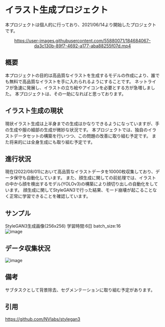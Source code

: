 # イラスト生成プロジェクト
本プロジェクトは個人的に行っており、2021/06/14より開始したプロジェクトです。

<div align="center">

https://user-images.githubusercontent.com/55880071/184684067-da3c130b-89f7-4692-a177-aba88255f07d.mp4

</div>

## 概要
本プロジェクトの目的は高品質なイラストを生成するモデルの作成により、誰でも無料で高品質なイラストを手に入れられるようにすることです。
ネットライフが急速に発展し、イラストの立ち絵やアイコンを必要とする方が急増しました。
本プロジェクトは、その一助になればと思っております。

## イラスト生成の現状
現状イラスト生成は上半身までの生成はかなりできるようになっていますが、手の生成や服の細部の生成が微妙な状況です。
本プロジェクトでは、独自のイラストデータセットの構築を行いつつ、この問題の改善に取り組む予定です。
また将来的には全身生成にも取り組む予定です。

## 進行状況
現在(2022/08/01)において高品質なイラストデータを10000枚収集しており、データ保守も自動化しています。
また、顔生成に関しての前処理では、イラストの中から顔を検出するモデル(YOLOv3)の構築により顔切り出しの自動化をしています。
顔生成に関してStyleGAN3で行った結果、モード崩壊が起こることなく正常に学習できることを確認しています。

## サンプル
StyleGAN3生成画像(256x256)
学習時間:6日
batch_size:16\
![image](https://user-images.githubusercontent.com/55880071/184714950-d3c9232a-d248-412f-a49c-9104394ce5ee.png)
## データ収集状況
![image](https://user-images.githubusercontent.com/55880071/184685026-82597893-fdb4-422f-b271-4d8bb7c14afd.png)





## 備考
サブタスクとして背景除去、セグメンテーションに取り組む予定があります。

## 引用
https://github.com/NVlabs/stylegan3
